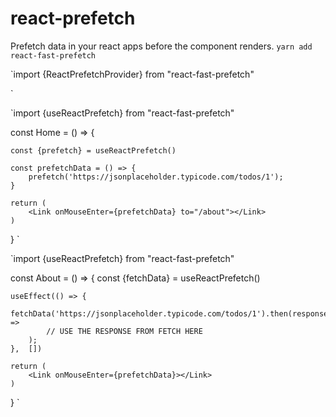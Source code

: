 # react-prefetch

Prefetch data in your react apps before the component renders.
`yarn add react-fast-prefetch`

`import {ReactPrefetchProvider} from "react-fast-prefetch"

<ReactPrefetchProvider>
    <YourApp />
</ReactPrefetchProvider>
`

`import {useReactPrefetch} from "react-fast-prefetch"

const Home = () => {

    const {prefetch} = useReactPrefetch()

    const prefetchData = () => {
        prefetch('https://jsonplaceholder.typicode.com/todos/1');
    }

    return (
        <Link onMouseEnter={prefetchData} to="/about"></Link>
    )

}
`

`import {useReactPrefetch} from "react-fast-prefetch"

const About = () => {
const {fetchData} = useReactPrefetch()

    useEffect(() => {
        fetchData('https://jsonplaceholder.typicode.com/todos/1').then(response =>
            // USE THE RESPONSE FROM FETCH HERE
        );
    },  [])

    return (
        <Link onMouseEnter={prefetchData}></Link>
    )

}
`
